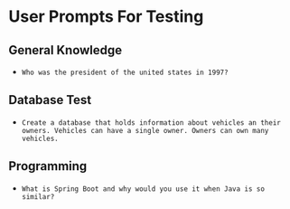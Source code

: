 # User Prompts For Testing

## General Knowledge

* `Who was the president of the united states in 1997?`

## Database Test

* `Create a database that holds information about vehicles an their owners. Vehicles can have a single owner. Owners can own many vehicles.`

## Programming

* `What is Spring Boot and why would you use it when Java is so similar?`